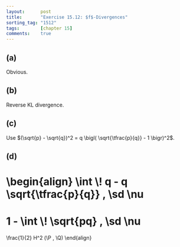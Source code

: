 ```yaml
---
layout:      post
title:       "Exercise 15.12: $f$-Divergences"
sorting_tag: "1512"
tags:        [chapter 15]
comments:    true
---
```


## (a)

Obvious.


## (b)

Reverse KL divergence.


## (c)

Use $(\sqrt{p} - \sqrt{q})^2 = q \bigl( \sqrt{\tfrac{p}{q}} - 1 \bigr)^2$.


## (d)

\begin{align}
  \int \\! q - q \sqrt{\tfrac{p}{q}} \, \sd \nu
  =
  1 - \int \\! \sqrt{pq} \, \sd \nu
  =
  \frac{1}{2} H^2 (\P , \Q)
\end{align}
